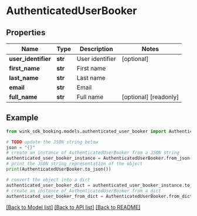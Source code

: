 # AuthenticatedUserBooker


## Properties

Name | Type | Description | Notes
------------ | ------------- | ------------- | -------------
**user_identifier** | **str** | User identifier | [optional] 
**first_name** | **str** | First name | 
**last_name** | **str** | Last name | 
**email** | **str** | Email | 
**full_name** | **str** | Full name | [optional] [readonly] 

## Example

```python
from wink_sdk_booking.models.authenticated_user_booker import AuthenticatedUserBooker

# TODO update the JSON string below
json = "{}"
# create an instance of AuthenticatedUserBooker from a JSON string
authenticated_user_booker_instance = AuthenticatedUserBooker.from_json(json)
# print the JSON string representation of the object
print(AuthenticatedUserBooker.to_json())

# convert the object into a dict
authenticated_user_booker_dict = authenticated_user_booker_instance.to_dict()
# create an instance of AuthenticatedUserBooker from a dict
authenticated_user_booker_from_dict = AuthenticatedUserBooker.from_dict(authenticated_user_booker_dict)
```
[[Back to Model list]](../README.md#documentation-for-models) [[Back to API list]](../README.md#documentation-for-api-endpoints) [[Back to README]](../README.md)


